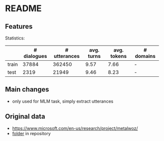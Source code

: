 # README

## Features

Statistics: 

|       | \# dialogues | \# utterances | avg. turns | avg. tokens | \# domains |
| ----- | ------------ | ------------- | ---------- | ----------- | ---------- |
| train | 37884         | 362450       | 9.57    | 7.66       | -          |
| test | 2319        | 21949         | 9.46       | 8.23       | -          |

## Main changes

- only used for MLM task, simply extract utterances


## Original data

- https://www.microsoft.com/en-us/research/project/metalwoz/
- [folder](../../data/metalwoz) in repository
